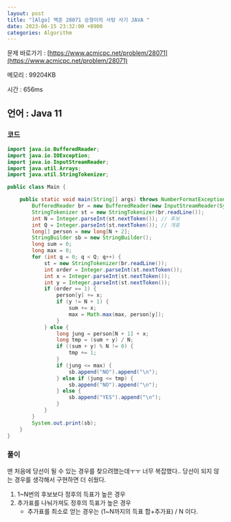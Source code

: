 ```yaml
---
layout: post
title: "[Algo] 백준 28071 승형이의 사탕 사기 JAVA "
date: 2023-06-15 23:32:00 +0900
categories: Algorithm
---
```


문제 바로가기 : [https://www.acmicpc.net/problem/28071](https://www.acmicpc.net/problem/28071)

메모리 : 99204KB

시간 : 656ms

## 언어 : Java 11

### 코드

```java
import java.io.BufferedReader;
import java.io.IOException;
import java.io.InputStreamReader;
import java.util.Arrays;
import java.util.StringTokenizer;

public class Main {

    public static void main(String[] args) throws NumberFormatException, IOException {
        BufferedReader br = new BufferedReader(new InputStreamReader(System.in));
        StringTokenizer st = new StringTokenizer(br.readLine());
        int N = Integer.parseInt(st.nextToken()); // 후보
        int Q = Integer.parseInt(st.nextToken()); // 개표
        long[] person = new long[N + 2];
        StringBuilder sb = new StringBuilder();
        long sum = 0;
        long max = 0;
        for (int q = 0; q < Q; q++) {
            st = new StringTokenizer(br.readLine());
            int order = Integer.parseInt(st.nextToken());
            int x = Integer.parseInt(st.nextToken());
            int y = Integer.parseInt(st.nextToken());
            if (order == 1) {
                person[y] += x;
                if (y != N + 1) {
                    sum += x;
                    max = Math.max(max, person[y]);
                }
            } else {
                long jung = person[N + 1] + x;
                long tmp = (sum + y) / N;
                if ((sum + y) % N != 0) {
                    tmp += 1;
                }
                if (jung <= max) {
                    sb.append("NO").append("\n");
                } else if (jung <= tmp) {
                    sb.append("NO").append("\n");
                } else {
                    sb.append("YES").append("\n");
                }
            }
        }
        System.out.print(sb);
    }
}
```

### 풀이

맨 처음에 당선이 될 수 있는 경우를 찾으려했는데ㅜㅜ 너무 복잡했다..
당선이 되지 않는 경우를 생각해서 구현하면 더 쉬웠다.

1. 1~N번의 후보보다 정후의 득표가 높은 경우
2. 추가표를 나눠가져도 정후의 득표가 높은 경우
   - 추가표를 최소로 얻는 경우는 (1~N까지의 득표 합+추가표) / N 이다.

